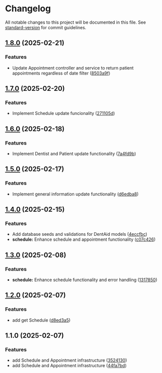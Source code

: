# Changelog

All notable changes to this project will be documented in this file. See [standard-version](https://github.com/conventional-changelog/standard-version) for commit guidelines.

## [1.8.0](https://github.com/MaiGdev/dentaid_node_mongodb_api/compare/v1.7.0...v1.8.0) (2025-02-21)


### Features

* Update Appointment controller and service to return patient appointments regardless of date filter ([8503a9f](https://github.com/MaiGdev/dentaid_node_mongodb_api/commit/8503a9fa9ef79978d6d5d338c10c06d95b8bf2ec))

## [1.7.0](https://github.com/MaiGdev/dentaid_node_mongodb_api/compare/v1.6.0...v1.7.0) (2025-02-20)


### Features

* Implement Schedule update funcionality ([271105d](https://github.com/MaiGdev/dentaid_node_mongodb_api/commit/271105dc3f8a7b9e7f0e04e14f63bfd37cb9f8a3))

## [1.6.0](https://github.com/MaiGdev/dentaid_node_mongodb_api/compare/v1.5.0...v1.6.0) (2025-02-18)


### Features

* Implement Dentist and Patient update functionality ([7a4fd9b](https://github.com/MaiGdev/dentaid_node_mongodb_api/commit/7a4fd9b91232f2e51dd275f69786b8d5eaebd8bc))

## [1.5.0](https://github.com/MaiGdev/dentaid_node_mongodb_api/compare/v1.4.2...v1.5.0) (2025-02-17)


### Features

* Implement general information update functionality ([d6edba8](https://github.com/MaiGdev/dentaid_node_mongodb_api/commit/d6edba85b6ca028cc39e441b5a08d7d26bb844b7))

## [1.4.0](https://github.com/MaiGdev/dentaid_node_mongodb_api/compare/v1.3.0...v1.4.0) (2025-02-15)


### Features

* Add database seeds and validations for DentAid models ([4eccfbc](https://github.com/MaiGdev/dentaid_node_mongodb_api/commit/4eccfbcd8189133d3fe3896682a93da580eed04a))
* **schedule:** Enhance schedule and appointment functionality ([c07c426](https://github.com/MaiGdev/dentaid_node_mongodb_api/commit/c07c426315075f48fc0c87fefbda75da1160937a))

## [1.3.0](https://github.com/MaiGdev/dentaid_node_mongodb_api/compare/v1.2.0...v1.3.0) (2025-02-08)


### Features

* **schedule:** Enhance schedule functionality and error handling ([1317850](https://github.com/MaiGdev/dentaid_node_mongodb_api/commit/13178509d469c23b1f390456e57f12945fe0b789))

## [1.2.0](https://github.com/MaiGdev/dentaid_node_mongodb_api/compare/v1.1.0...v1.2.0) (2025-02-07)


### Features

* add get Schedule ([d8ed3a5](https://github.com/MaiGdev/dentaid_node_mongodb_api/commit/d8ed3a5ca5af7c726c09a9fb793371a392b7a04f))

## 1.1.0 (2025-02-07)


### Features

* add Schedule and Appointment infrastructure ([3524130](https://github.com/MaiGdev/dentaid_node_mongodb_api/commit/35241308e344da9259f13c06a0a09c056496b022))
* add Schedule and Appointment infrastructure ([44fa7bd](https://github.com/MaiGdev/dentaid_node_mongodb_api/commit/44fa7bd3d828143ae8a302f1215ba8be699fa3e8))

